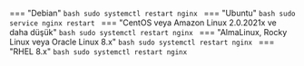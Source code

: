 === "Debian"
    ```bash
    sudo systemctl restart nginx
    ```
=== "Ubuntu"
    ```bash
    sudo service nginx restart
    ```
=== "CentOS veya Amazon Linux 2.0.2021x ve daha düşük"
    ```bash
    sudo systemctl restart nginx
    ```
=== "AlmaLinux, Rocky Linux veya Oracle Linux 8.x"
    ```bash
    sudo systemctl restart nginx
    ```
=== "RHEL 8.x"
    ```bash
    sudo systemctl restart nginx
    ```